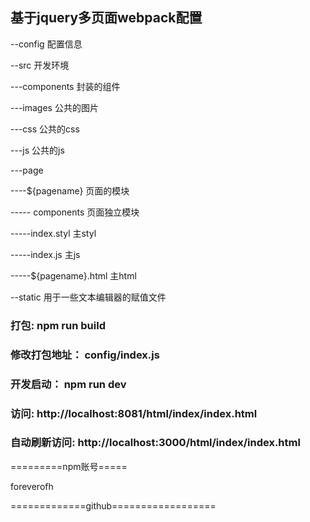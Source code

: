 ﻿
## 基于jquery多页面webpack配置

--config 配置信息

--src 开发环境
 
---components 封装的组件

---images 公共的图片

---css 公共的css

---js 公共的js

---page

----${pagename} 页面的模块

----- components 页面独立模块

-----index.styl 主styl

-----index.js  主js

-----${pagename}.html  主html 

--static 用于一些文本编辑器的赋值文件


### 打包: npm run build

### 修改打包地址： config/index.js

### 开发启动： npm run dev   
### 访问: http://localhost:8081/html/index/index.html
### 自动刷新访问: http://localhost:3000/html/index/index.html


=========npm账号=====

foreverofh

=============github==================



